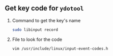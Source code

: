 ## Get key code for `ydotool`

1. Command to get the key's name
    ```sh
    sudo libinput record
    ```
2. File to look for the code
    ```sh
    vim /usr/include/linux/input-event-codes.h
    ```

